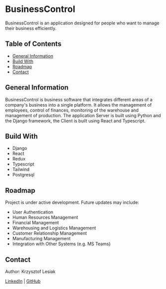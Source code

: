 # BusinessControl

BusinessControl is an application designed for people who want to manage their business efficiently.

## Table of Contents

- [General Information](#general-information)
- [Build With](#build-with)
- [Roadmap](#roadmap)
- [Contact](#contact)

## General Information

BusinessControl is business software that integrates different areas of a company's business into a single platform. It allows the management of employees, control of finances, monitoring of the warehouse and management of production. The application Server is built using Python and the Django framework, the Client is built using React and Typescript.

## Build With

- Django
- React
- Redux
- Typescript
- Tailwind
- Postgresql

## Roadmap

Project is under active development. Future updates may include:

- User Authentication
- Human Resources Management
- Financial Management
- Warehousing and Logistics Management
- Customer Relationship Management
- Manufacturing Management
- Integration with Other Systems (e.g. MS Teams)

## Contact

Author: Krzysztof Lesiak

[LinkedIn](https://www.linkedin.com/in/lesiak-krzysztof/) |
[GitHub](https://github.com/KrzysztofLesiak)
